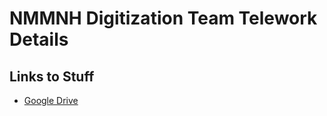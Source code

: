 # NMMNH Digitization Team Telework Details

## Links to Stuff

* [Google Drive](https://drive.google.com/drive/folders/1Fol3x_1L2UOc0PoMQKS7ldOrofJACL09)
